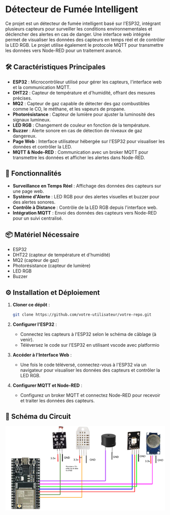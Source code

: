 # Détecteur de Fumée Intelligent

Ce projet est un détecteur de fumée intelligent basé sur l'ESP32, intégrant plusieurs capteurs pour surveiller les conditions environnementales et déclencher des alertes en cas de danger. Une interface web intégrée permet de visualiser les données des capteurs en temps réel et de contrôler la LED RGB. Le projet utilise également le protocole MQTT pour transmettre les données vers Node-RED pour un traitement avancé.

## 🛠️ **Caractéristiques Principales**
- **ESP32** : Microcontrôleur utilisé pour gérer les capteurs, l'interface web et la communication MQTT.
- **DHT22** : Capteur de température et d'humidité, offrant des mesures précises.
- **MQ2** : Capteur de gaz capable de détecter des gaz combustibles comme le CO, le méthane, et les vapeurs de propane.
- **Photorésistance** : Capteur de lumière pour ajuster la luminosité des signaux lumineux.
- **LED RGB** : Changement de couleur en fonction de la température.
- **Buzzer** : Alerte sonore en cas de détection de niveaux de gaz dangereux.
- **Page Web** : Interface utilisateur hébergée sur l'ESP32 pour visualiser les données et contrôler la LED.
- **MQTT & Node-RED** : Communication avec un broker MQTT pour transmettre les données et afficher les alertes dans Node-RED.

## 🚀 **Fonctionnalités**
- **Surveillance en Temps Réel** : Affichage des données des capteurs sur une page web.
- **Système d'Alerte** : LED RGB pour des alertes visuelles et buzzer pour des alertes sonores.
- **Contrôle à Distance** : Contrôle de la LED RGB depuis l'interface web.
- **Intégration MQTT** : Envoi des données des capteurs vers Node-RED pour un suivi centralisé.

## 📦 **Matériel Nécessaire**
- ESP32
- DHT22 (capteur de température et d'humidité)
- MQ2 (capteur de gaz)
- Photorésistance (capteur de lumière)
- LED RGB
- Buzzer

## ⚙️ **Installation et Déploiement**
1. **Cloner ce dépôt** :
   ```bash
   git clone https://github.com/votre-utilisateur/votre-repo.git
   ```
2. **Configurer l'ESP32** :
   - Connectez les capteurs à l'ESP32 selon le schéma de câblage (à venir).
   - Téléversez le code sur l'ESP32 en utilisant vscode avec platformio

3. **Accéder à l'Interface Web** :
   - Une fois le code téléversé, connectez-vous à l'ESP32 via un navigateur pour visualiser les données des capteurs et contrôler la LED RGB.

4. **Configurer MQTT et Node-RED** :
   - Configurez un broker MQTT et connectez Node-RED pour recevoir et traiter les données des capteurs.

## 🔧 **Schéma du Circuit**
![Schéma du Circuit](./diapo/Circuit%20iot.png)